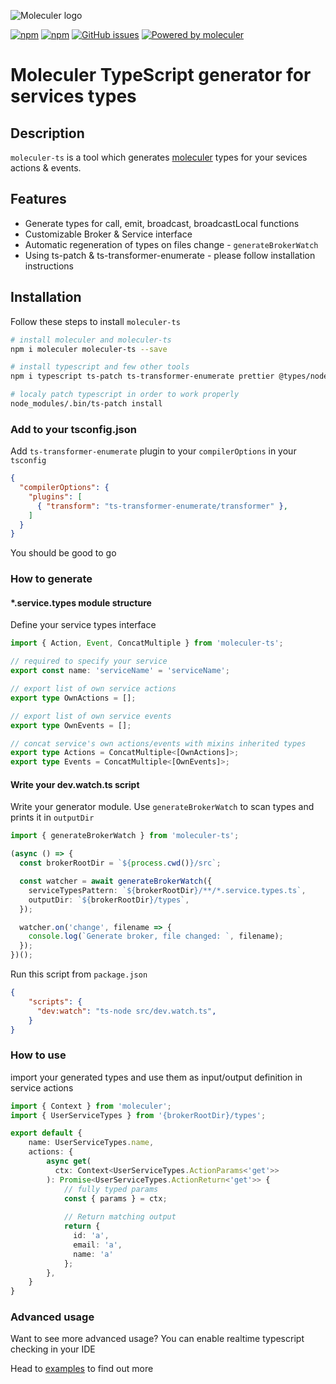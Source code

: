 ![Moleculer logo](https://raw.githubusercontent.com/ice-services/moleculer/HEAD/docs/assets/logo.png)


[![npm](https://img.shields.io/npm/v/moleculer-ts.svg)](https://www.npmjs.com/package/moleculer-ts) 
[![npm](https://img.shields.io/npm/dm/moleculer-ts.svg)](https://www.npmjs.com/package/moleculer-ts) 
[![GitHub issues](https://img.shields.io/github/issues/jarvify/moleculer-ts.svg)](https://github.com/jarvify/moleculer-ts/issues) 
[![Powered by moleculer](https://img.shields.io/badge/Powered%20by-Moleculer-green.svg?colorB=0e83cd)](http://moleculer.services/)

# Moleculer TypeScript generator for services types

## Description

`moleculer-ts` is a tool which generates [moleculer](https://github.com/moleculerjs/moleculer) types for your sevices actions & events.

## Features

- Generate types for call, emit, broadcast, broadcastLocal functions
- Customizable Broker & Service interface
- Automatic regeneration of types on files change - `generateBrokerWatch`
- Using ts-patch & ts-transformer-enumerate - please follow installation instructions

## Installation

Follow these steps to install `moleculer-ts`

```bash
# install moleculer and moleculer-ts
npm i moleculer moleculer-ts --save

# install typescript and few other tools
npm i typescript ts-patch ts-transformer-enumerate prettier @types/node -D

# localy patch typescript in order to work properly
node_modules/.bin/ts-patch install
```

### Add to your tsconfig.json

Add `ts-transformer-enumerate` plugin to your `compilerOptions` in your `tsconfig`

```json
{
  "compilerOptions": {
    "plugins": [
      { "transform": "ts-transformer-enumerate/transformer" },
    ]
  }
}
```

You should be good to go

### How to generate


#### *.service.types module structure

Define your service types interface

```typescript
import { Action, Event, ConcatMultiple } from 'moleculer-ts';

// required to specify your service 
export const name: 'serviceName' = 'serviceName';

// export list of own service actions
export type OwnActions = [];

// export list of own service events
export type OwnEvents = [];

// concat service's own actions/events with mixins inherited types 
export type Actions = ConcatMultiple<[OwnActions]>;
export type Events = ConcatMultiple<[OwnEvents]>;
```

#### Write your dev.watch.ts script

Write your generator module. Use `generateBrokerWatch` to scan types and prints it in `outputDir`

```typescript
import { generateBrokerWatch } from 'moleculer-ts';

(async () => {
  const brokerRootDir = `${process.cwd()}/src`;

  const watcher = await generateBrokerWatch({
    serviceTypesPattern: `${brokerRootDir}/**/*.service.types.ts`,
    outputDir: `${brokerRootDir}/types`,
  });

  watcher.on('change', filename => {
    console.log(`Generate broker, file changed: `, filename);
  });
})();
```

Run this script from `package.json`

```json
{
    "scripts": {
      "dev:watch": "ts-node src/dev.watch.ts",
    }
}
```

### How to use

import your generated types and use them as input/output definition in service actions

```typescript
import { Context } from 'moleculer';
import { UserServiceTypes } from '{brokerRootDir}/types';

export default {
    name: UserServiceTypes.name,
    actions: {
        async get(
          ctx: Context<UserServiceTypes.ActionParams<'get'>>
        ): Promise<UserServiceTypes.ActionReturn<'get'>> {
            // fully typed params
            const { params } = ctx;
        
            // Return matching output
            return {
              id: 'a',
              email: 'a',
              name: 'a'
            };
        },
    }
}
```

### Advanced usage

Want to see more advanced usage? You can enable realtime typescript checking in your IDE

Head to [examples](/examples#readme) to find out more  
